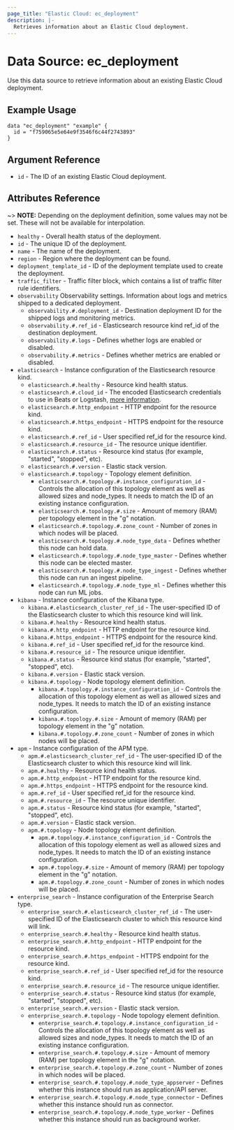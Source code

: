 ```yaml
---
page_title: "Elastic Cloud: ec_deployment"
description: |-
  Retrieves information about an Elastic Cloud deployment.
---
```


# Data Source: ec_deployment

Use this data source to retrieve information about an existing Elastic Cloud deployment.

## Example Usage

```hcl
data "ec_deployment" "example" {
  id = "f759065e5e64e9f3546f6c44f2743893"
}
```

## Argument Reference

* `id` - The ID of an existing Elastic Cloud deployment.

## Attributes Reference

~> **NOTE:** Depending on the deployment definition, some values may not be set.
These will not be available for interpolation.

* `healthy` - Overall health status of the deployment.
* `id` - The unique ID of the deployment.
* `name` - The name of the deployment.
* `region` - Region where the deployment can be found.
* `deployment_template_id` - ID of the deployment template used to create the deployment.
* `traffic_filter` - Traffic filter block, which contains a list of traffic filter rule identifiers.
* `observability` Observability settings. Information about logs and metrics shipped to a dedicated deployment.
  * `observability.#.deployment_id` - Destination deployment ID for the shipped logs and monitoring metrics.
  * `observability.#.ref_id` - Elasticsearch resource kind ref_id of the destination deployment.
  * `observability.#.logs` - Defines whether logs are enabled or disabled.
  * `observability.#.metrics` - Defines whether metrics are enabled or disabled.
* `elasticsearch` - Instance configuration of the Elasticsearch resource kind.
  * `elasticsearch.#.healthy` - Resource kind health status.
  * `elasticsearch.#.cloud_id` - The encoded Elasticsearch credentials to use in Beats or Logstash, [more information](https://www.elastic.co/guide/en/cloud/current/ec-cloud-id.html).
  * `elasticsearch.#.http_endpoint` - HTTP endpoint for the resource kind.
  * `elasticsearch.#.https_endpoint` - HTTPS endpoint for the resource kind.
  * `elasticsearch.#.ref_id` - User specified ref_id for the resource kind.
  * `elasticsearch.#.resource_id` - The resource unique identifier.
  * `elasticsearch.#.status` - Resource kind status (for example, "started", "stopped", etc).
  * `elasticsearch.#.version` - Elastic stack version.
  * `elasticsearch.#.topology` - Topology element definition.
    * `elasticsearch.#.topology.#.instance_configuration_id` - Controls the allocation of this topology element as well as allowed sizes and node_types. It needs to match the ID of an existing instance configuration.
    * `elasticsearch.#.topology.#.size` - Amount of memory (RAM) per topology element in the "<size in GB>g" notation.
    * `elasticsearch.#.topology.#.zone_count` - Number of zones in which nodes will be placed.
    * `elasticsearch.#.topology.#.node_type_data` - Defines whether this node can hold data.
    * `elasticsearch.#.topology.#.node_type_master` - Defines whether this node can be elected master.
    * `elasticsearch.#.topology.#.node_type_ingest` - Defines whether this node can run an ingest pipeline.
    * `elasticsearch.#.topology.#.node_type_ml` - Defines whether this node can run ML jobs.
* `kibana` - Instance configuration of the Kibana type.
  * `kibana.#.elasticsearch_cluster_ref_id` - The user-specified ID of the Elasticsearch cluster to which this resource kind will link.
  * `kibana.#.healthy` - Resource kind health status.
  * `kibana.#.http_endpoint` - HTTP endpoint for the resource kind.
  * `kibana.#.https_endpoint` - HTTPS endpoint for the resource kind.
  * `kibana.#.ref_id` - User specified ref_id for the resource kind.
  * `kibana.#.resource_id` - The resource unique identifier.
  * `kibana.#.status` - Resource kind status (for example, "started", "stopped", etc).
  * `kibana.#.version` - Elastic stack version.
  * `kibana.#.topology` - Node topology element definition.
    * `kibana.#.topology.#.instance_configuration_id` - Controls the allocation of this topology element as well as allowed sizes and node_types. It needs to match the ID of an existing instance configuration.
    * `kibana.#.topology.#.size` - Amount of memory (RAM) per topology element in the "<size in GB>g" notation.
    * `kibana.#.topology.#.zone_count` - Number of zones in which nodes will be placed.
* `apm` - Instance configuration of the APM type.
  * `apm.#.elasticsearch_cluster_ref_id` - The user-specified ID of the Elasticsearch cluster to which this resource kind will link.
  * `apm.#.healthy` - Resource kind health status.
  * `apm.#.http_endpoint` - HTTP endpoint for the resource kind.
  * `apm.#.https_endpoint` - HTTPS endpoint for the resource kind.
  * `apm.#.ref_id` - User specified ref_id for the resource kind.
  * `apm.#.resource_id` - The resource unique identifier.
  * `apm.#.status` - Resource kind status (for example, "started", "stopped", etc).
  * `apm.#.version` - Elastic stack version.
  * `apm.#.topology` - Node topology element definition.
    * `apm.#.topology.#.instance_configuration_id` - Controls the allocation of this topology element as well as allowed sizes and node_types. It needs to match the ID of an existing instance configuration.
    * `apm.#.topology.#.size` - Amount of memory (RAM) per topology element in the "<size in GB>g" notation.
    * `apm.#.topology.#.zone_count` - Number of zones in which nodes will be placed.
* `enterprise_search` - Instance configuration of the Enterprise Search type.
  * `enterprise_search.#.elasticsearch_cluster_ref_id` - The user-specified ID of the Elasticsearch cluster to which this resource kind will link.
  * `enterprise_search.#.healthy` - Resource kind health status.
  * `enterprise_search.#.http_endpoint` - HTTP endpoint for the resource kind.
  * `enterprise_search.#.https_endpoint` - HTTPS endpoint for the resource kind.
  * `enterprise_search.#.ref_id` - User specified ref_id for the resource kind.
  * `enterprise_search.#.resource_id` - The resource unique identifier.
  * `enterprise_search.#.status` - Resource kind status (for example, "started", "stopped", etc).
  * `enterprise_search.#.version` - Elastic stack version.
  * `enterprise_search.#.topology` - Node topology element definition.
    * `enterprise_search.#.topology.#.instance_configuration_id` - Controls the allocation of this topology element as well as allowed sizes and node_types. It needs to match the ID of an existing instance configuration.
    * `enterprise_search.#.topology.#.size` - Amount of memory (RAM) per topology element in the "<size in GB>g" notation.
    * `enterprise_search.#.topology.#.zone_count` - Number of zones in which nodes will be placed.
    * `enterprise_search.#.topology.#.node_type_appserver` - Defines whether this instance should run as application/API server.
    * `enterprise_search.#.topology.#.node_type_connector` - Defines whether this instance should run as connector.
    * `enterprise_search.#.topology.#.node_type_worker` - Defines whether this instance should run as background worker.
